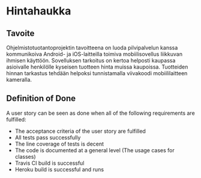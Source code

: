 # Hintahaukka

## Tavoite

Ohjelmistotuotantoprojektin tavoitteena on luoda pilvipalvelun kanssa kommunikoiva Android- ja iOS-laitteilla toimiva
mobiilisovellus liikkuvan ihmisen käyttöön. Sovelluksen tarkoitus on kertoa helposti kaupassa asioivalle henkilölle kyseisen
tuotteen hinta muissa kaupoissa. Tuotteiden hinnan tarkastus tehdään helpoksi tunnistamalla viivakoodi mobiililaitteen
kameralla.

## Definition of Done

A user story can be seen as done when all of the following requirements are fulfilled:

* The acceptance criteria of the user story are fulfilled
* All tests pass successfully
* The line coverage of tests is decent
* The code is documented at a general level (The usage cases for classes)
* Travis CI build is successful
* Heroku build is successful and runs
